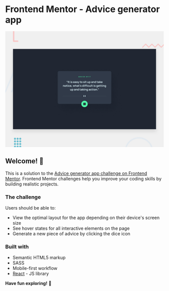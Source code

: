 # Frontend Mentor - Advice generator app

![Design preview for the Advice generator app coding challenge](./design/desktop-preview.jpg)

## Welcome! 👋

This is a solution to the [Advice generator app challenge on Frontend Mentor](https://www.frontendmentor.io/challenges/advice-generator-app-QdUG-13db). Frontend Mentor challenges help you improve your coding skills by building realistic projects.

### The challenge

Users should be able to:

- View the optimal layout for the app depending on their device's screen size
- See hover states for all interactive elements on the page
- Generate a new piece of advice by clicking the dice icon

### Built with

- Semantic HTML5 markup
- SASS
- Mobile-first workflow
- [React](https://reactjs.org/) - JS library

**Have fun exploring!** 🚀
